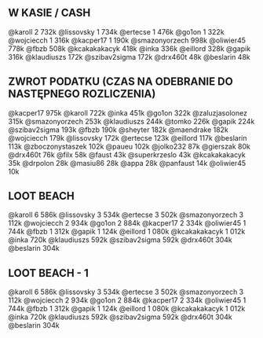 ## W KASIE / CASH
@karoll 2 732k
@lissovsky 1 734k
@ertecse 1 476k
@go1on 1 322k
@wojciecch 1 316k
@kacper17 1 190k
@smazonyorzech 998k
@oliwier45 778k
@fbzb 508k
@kcakakakacyk 418k
@inka 336k
@eillord 328k
@gapik 316k
@klaudiuszs 172k
@szibav2sigma 172k
@drx460t 48k
@beslarin 48k

## ZWROT PODATKU (CZAS NA ODEBRANIE DO NASTĘPNEGO ROZLICZENIA)
@kacper17 975k
@karoll 722k
@inka 451k
@go1on 322k
@zaluzjasolonez 315k
@smazonyorzech 253k
@klaudiuszs 244k
@tomko 226k
@gapik 224k
@szibav2sigma 193k
@fbzb 190k
@sheyter 182k
@maendrake 182k
@wojciecch 179k
@lissovsky 172k
@ertecse 123k
@eillord 117k
@beslarin 113k
@zboczonystaszek 102k
@paueu 102k
@jolko232 87k
@gierszak 80k
@drx460t 76k
@filx 58k
@faust 43k
@superkrzeslo 43k
@kcakakakacyk 35k
@drpolon 28k
@masiu86 28k
@appa 28k
@panfaust 14k
@oliwier45 10k

## LOOT BEACH
@karoll 6 586k
@lissovsky 3 534k
@ertecse 3 502k
@smazonyorzech 3 112k
@wojciecch 2 934k
@go1on 2 884k
@kacper17 2 334k
@oliwier45 1 744k
@fbzb 1 312k
@gapik 1 124k
@eillord 1 080k
@kcakakakacyk 1 012k
@inka 720k
@klaudiuszs 592k
@szibav2sigma 592k
@drx460t 304k
@beslarin 304k

## LOOT BEACH - 1
@karoll 6 586k
@lissovsky 3 534k
@ertecse 3 502k
@smazonyorzech 3 112k
@wojciecch 2 934k
@go1on 2 884k
@kacper17 2 334k
@oliwier45 1 744k
@fbzb 1 312k
@gapik 1 124k
@eillord 1 080k
@kcakakakacyk 1 012k
@inka 720k
@klaudiuszs 592k
@szibav2sigma 592k
@drx460t 304k
@beslarin 304k

